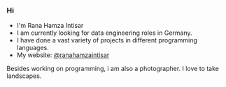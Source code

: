 ### Hi 

- I'm Rana Hamza Intisar
- I am currently looking for data engineering roles in Germany.
- I have done a vast variety of projects in different programming languages. 
- My website: [@ranahamzaintisar](https://ranahamzaintisar1995.github.io)

Besides working on programming, i am also a photographer. I love to take landscapes.
